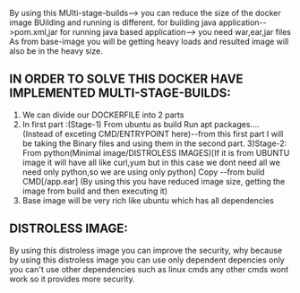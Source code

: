 By using this MUlti-stage-builds--> you can reduce the size of the docker image
BUilding and running is different.
for building java application-->pom.xml,jar
for running java based application--> you need war,ear,jar files
As from base-image you will be getting heavy loads and resulted image will also be in the heavy size.

IN ORDER TO SOLVE THIS DOCKER HAVE IMPLEMENTED MULTI-STAGE-BUILDS:
----------------------------------------------------------------
1) We can divide our DOCKERFILE into 2 parts
2) In first part :(Stage-1)
   From ubuntu as build
   Run apt packages....
   (Instead of exceting CMD/ENTRYPOINT here)--from this first part I will be taking the Binary files and using them in the second part.
3)Stage-2:
   From python(Minimal image/DISTROLESS IMAGES)[If it is from UBUNTU image it will have all like curl,yum but in this case we dont need all we need only python,so we are using only python]
   Copy --from build
   CMD[/app.ear]
   (By using this you have reduced image size, getting the image from build and then executing it)
4) Base image will be very rich like ubuntu which has all dependencies

DISTROLESS IMAGE:
-----------------
By using this distroless image you can improve the security, why because by using this distroless image you can use only dependent depencies only you can't use other dependencies such as linux cmds any other cmds wont work so it provides more security.

   
   
